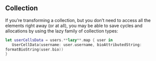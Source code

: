 ## Collection

If you’re transforming a collection, but you don’t need to access all the elements right away (or at all), you may be able to save cycles and allocations by using the lazy family of collection types: 

```swift
let userCellsData = users.**lazy**.map { user in
   UserCellData(username: user.username, bioAttributedString:
formatBioString(user.bio))
}
```
